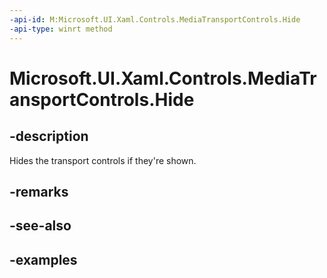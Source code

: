 ```yaml
---
-api-id: M:Microsoft.UI.Xaml.Controls.MediaTransportControls.Hide
-api-type: winrt method
---
```


# Microsoft.UI.Xaml.Controls.MediaTransportControls.Hide

<!--
public void Hide ();
-->


## -description

Hides the transport controls if they're shown.


## -remarks

## -see-also

## -examples


